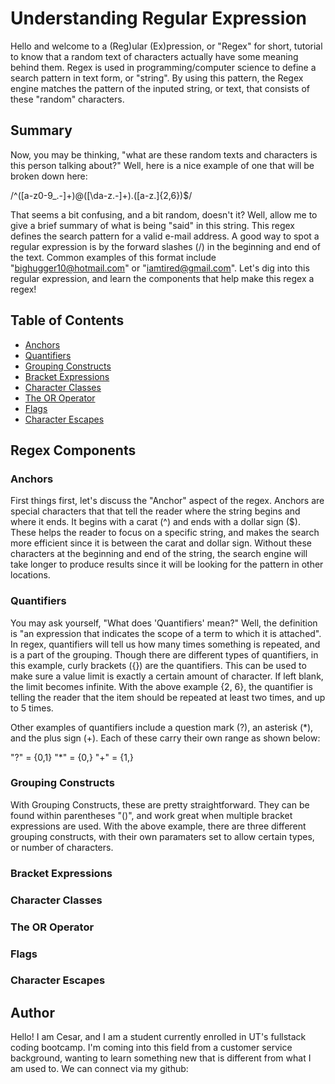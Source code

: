 # Understanding Regular Expression

Hello and welcome to a (Reg)ular (Ex)pression, or "Regex" for short, tutorial to know that a random text of characters actually have some meaning behind them. Regex is used in programming/computer science to define a search pattern in text form, or "string". By using this pattern, the Regex engine matches the pattern of the inputed string, or text, that consists of these "random" characters.

## Summary

Now, you may be thinking, "what are these random texts and characters is this person talking about?" Well, here is a nice example of one that will be broken down here:

/^([a-z0-9_\.-]+)@([\da-z\.-]+)\.([a-z\.]{2,6})$/

That seems a bit confusing, and a bit random, doesn't it? Well, allow me to give a brief summary of what is being "said" in this string. This regex defines the search pattern for a valid e-mail address. A good way to spot a regular expression is by the forward slashes (/) in the beginning and end of the text. Common examples of this format include "bighugger10@hotmail.com" or "iamtired@gmail.com". Let's dig into this regular expression, and learn the components that help make this regex a regex!

## Table of Contents

- [Anchors](#anchors)
- [Quantifiers](#quantifiers)
- [Grouping Constructs](#grouping-constructs)
- [Bracket Expressions](#bracket-expressions)
- [Character Classes](#character-classes)
- [The OR Operator](#the-or-operator)
- [Flags](#flags)
- [Character Escapes](#character-escapes)

## Regex Components

### Anchors

First things first, let's discuss the "Anchor" aspect of the regex. Anchors are special characters that that tell the reader where the string begins and where it ends. It begins with a carat (^) and ends with a dollar sign ($). These helps the reader to focus on a specific string, and makes the search more efficient since it is between the carat and dollar sign. Without these characters at the beginning and end of the string, the search engine will take longer to produce results since it will be looking for the pattern in other locations.

### Quantifiers

You may ask yourself, "What does 'Quantifiers' mean?" Well, the definition is "an expression that indicates the scope of a term to which it is attached". In regex, quantifiers will tell us how many times something is repeated, and is a part of the grouping. Though there are different types of quantifiers, in this example, curly brackets ({}) are the quantifiers. This can be used to make sure a value limit is exactly a certain amount of character. If left blank, the limit becomes infinite. With the above example {2, 6}, the quantifier is telling the reader that the item should be repeated at least two times, and up to 5 times. 

Other examples of quantifiers include a question mark (?), an asterisk (*), and the plus sign (+). Each of these carry their own range as shown below:

"?" = {0,1}
"*" = {0,}
"+" = {1,}

### Grouping Constructs

With Grouping Constructs, these are pretty straightforward. They can be found within parentheses "()", and work great when multiple bracket expressions are used. With the above example, there are three different grouping constructs, with their own paramaters set to allow certain types, or number of characters.

### Bracket Expressions

### Character Classes

### The OR Operator

### Flags

### Character Escapes

## Author

Hello! I am Cesar, and I am a student currently enrolled in UT's fullstack coding bootcamp. I'm coming into this field from a customer service background, wanting to learn something new that is different from what I am used to. We can connect via my github: 